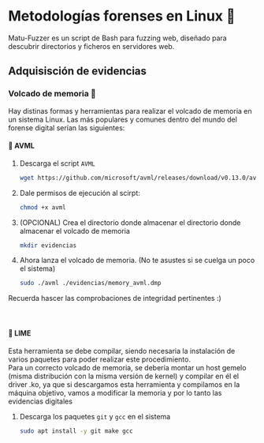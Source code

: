 # Metodologías forenses en Linux 🐧

Matu-Fuzzer es un script de Bash para fuzzing web, diseñado para descubrir directorios y ficheros en servidores web.

## Adquisisción de evidencias

### Volcado de memoria 🚀
Hay distinas formas y herramientas para realizar el volcado de memoria en un sistema Linux. Las más populares y comunes dentro del mundo del forense digital serían las siguientes: 

#### 🔷 AVML 

1. Descarga el script `AVML`
   ```bash
   wget https://github.com/microsoft/avml/releases/download/v0.13.0/avml
   ```

2. Dale permisos de ejecución al scirpt:
   ```bash
   chmod +x avml
   ```

3. (OPCIONAL) Crea el directorio donde almacenar el directorio donde almacenar el volcado de memoria
   ```bash
   mkdir evidencias
   ```
   
4. Ahora lanza el volcado de memoria. (No te asustes si se cuelga un poco el sistema)
   ```bash
   sudo ./avml ./evidencias/memory_avml.dmp
   ```

Recuerda hascer las comprobaciones de integridad pertinentes :)
<br>
<br>
<br>

#### 🔷 LIME 
Esta herramienta se debe compilar, siendo necesaria la instalación de varios paquetes para poder realizar este procedimiento. 
<br>
Para un correcto volcado de memoria, se debería montar un host gemelo (misma distribución con la misma versión de kernel) y compilar en él el driver .ko, ya que si descargamos esta herramienta y compilamos en la máquina objetivo, vamos a modificar la memoria y por lo tanto las evidencias digitales
<br>

1. Descarga los paquetes `git` y `gcc` en el sistema
   ```bash
   sudo apt install -y git make gcc
   ```




